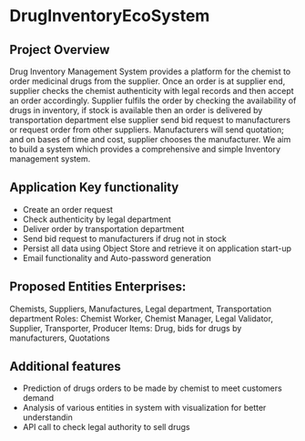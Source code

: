# DrugInventoryEcoSystem
## Project Overview 
Drug Inventory Management System provides a platform for the chemist to order medicinal drugs from the supplier. 
Once an order is at supplier end, supplier checks the chemist authenticity with legal records and then accept an order accordingly. 
Supplier fulfils the order by checking the availability of drugs in inventory, if stock is available then an order is delivered by
transportation department else supplier send bid request to manufacturers or request order from other suppliers.
Manufacturers will send quotation; and on bases of time and cost, supplier chooses the manufacturer.
We aim to build a system which provides a comprehensive and simple Inventory management system. 

## Application Key functionality 
- Create an order request 
- Check authenticity by legal department 
- Deliver order by transportation department
- Send bid request to manufacturers if drug not in stock 
- Persist all data using Object Store and retrieve it on application start-up
- Email functionality and Auto-password generation 
 
## Proposed Entities Enterprises: 
Chemists, Suppliers, Manufactures, Legal department, Transportation department 
Roles: Chemist Worker, Chemist Manager, Legal Validator, Supplier, Transporter, Producer
Items: Drug, bids for drugs by manufacturers, Quotations 
 
## Additional features
- Prediction of drugs orders to be made by chemist to meet customers demand 
- Analysis of various entities in system with visualization for better understandin
- API call to check legal authority to sell drugs

